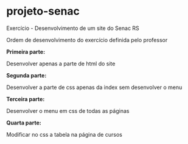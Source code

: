 # projeto-senac
 Exercício - Desenvolvimento de um site do Senac RS

Ordem de desenvolvimento do exercício definida pelo professor

 **Primeira parte:**

 Desenvolver apenas a parte de html do site

 **Segunda parte:**

Desenvolver a parte de css apenas da index sem desenvolver o menu

**Terceira parte:**

Desenvolver o menu em css de todas as páginas

**Quarta parte:**

Modificar no css a tabela na página de cursos
